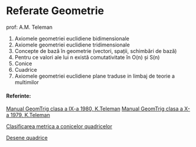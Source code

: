 # Referate Geometrie

prof: A.M. Teleman

1. Axiomele geometriei euclidiene bidimensionale
2. Axiomele geometriei euclidiene tridimensionale
3. Concepte de bază în geometrie (vectori, spații, schimbări de bază)
4. Pentru ce valori ale lui n există comutativitate în O(n) și S(n)
5. Conice 
6. Cuadrice
7. Axiomele geometriei euclidiene plane traduse in limbaj de teorie a multimilor

####  Referinte:

[Manual GeomTrig clasa a IX-a 1980, K.Teleman](http://manualul.info/Geom_IX/GeomTrig_IX_1980.pdf)
[Manual GeomTrig clasa a X-a 1979, K.Teleman](http://manualul.info/Geom_X/GeomTrig_1979.pdf)

[Clasificarea metrica a conicelor quadricelor](https://www.math.uaic.ro/~oanacon/GE/fisiere/cursuri/Curs-5-Clasificarea%20metrica%20a%20cuadricelor.pdf)

[Desene quadrice](https://math.libretexts.org/Bookshelves/Calculus/CLP-4_Vector_Calculus_(Feldman_Rechnitzer_and_Yeager)/06%3A_Appendices/6.01%3A_A_Appendices/6.1.08%3A_A.8_Conic_Sections_and_Quadric_Surfaces)